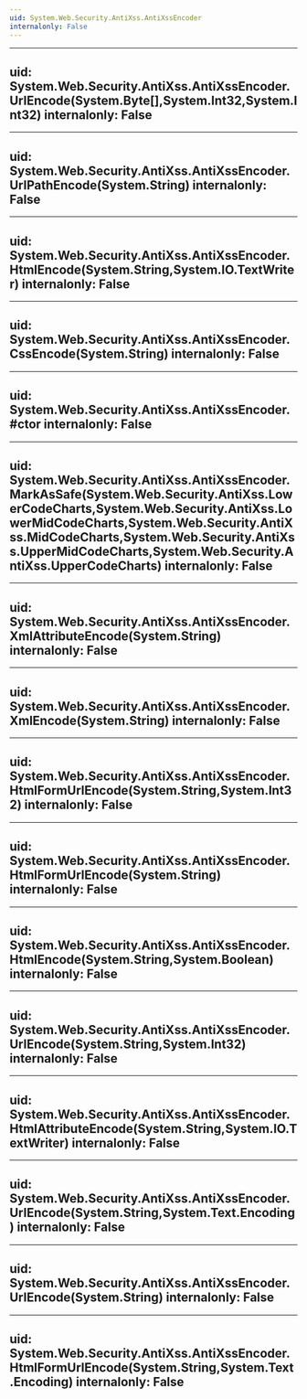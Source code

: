 ```yaml
---
uid: System.Web.Security.AntiXss.AntiXssEncoder
internalonly: False
---
```


---
uid: System.Web.Security.AntiXss.AntiXssEncoder.UrlEncode(System.Byte[],System.Int32,System.Int32)
internalonly: False
---

---
uid: System.Web.Security.AntiXss.AntiXssEncoder.UrlPathEncode(System.String)
internalonly: False
---

---
uid: System.Web.Security.AntiXss.AntiXssEncoder.HtmlEncode(System.String,System.IO.TextWriter)
internalonly: False
---

---
uid: System.Web.Security.AntiXss.AntiXssEncoder.CssEncode(System.String)
internalonly: False
---

---
uid: System.Web.Security.AntiXss.AntiXssEncoder.#ctor
internalonly: False
---

---
uid: System.Web.Security.AntiXss.AntiXssEncoder.MarkAsSafe(System.Web.Security.AntiXss.LowerCodeCharts,System.Web.Security.AntiXss.LowerMidCodeCharts,System.Web.Security.AntiXss.MidCodeCharts,System.Web.Security.AntiXss.UpperMidCodeCharts,System.Web.Security.AntiXss.UpperCodeCharts)
internalonly: False
---

---
uid: System.Web.Security.AntiXss.AntiXssEncoder.XmlAttributeEncode(System.String)
internalonly: False
---

---
uid: System.Web.Security.AntiXss.AntiXssEncoder.XmlEncode(System.String)
internalonly: False
---

---
uid: System.Web.Security.AntiXss.AntiXssEncoder.HtmlFormUrlEncode(System.String,System.Int32)
internalonly: False
---

---
uid: System.Web.Security.AntiXss.AntiXssEncoder.HtmlFormUrlEncode(System.String)
internalonly: False
---

---
uid: System.Web.Security.AntiXss.AntiXssEncoder.HtmlEncode(System.String,System.Boolean)
internalonly: False
---

---
uid: System.Web.Security.AntiXss.AntiXssEncoder.UrlEncode(System.String,System.Int32)
internalonly: False
---

---
uid: System.Web.Security.AntiXss.AntiXssEncoder.HtmlAttributeEncode(System.String,System.IO.TextWriter)
internalonly: False
---

---
uid: System.Web.Security.AntiXss.AntiXssEncoder.UrlEncode(System.String,System.Text.Encoding)
internalonly: False
---

---
uid: System.Web.Security.AntiXss.AntiXssEncoder.UrlEncode(System.String)
internalonly: False
---

---
uid: System.Web.Security.AntiXss.AntiXssEncoder.HtmlFormUrlEncode(System.String,System.Text.Encoding)
internalonly: False
---

